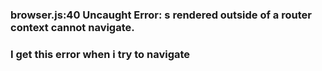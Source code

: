 <!--- Router -->


### browser.js:40 Uncaught Error: <Link>s rendered outside of a router context cannot navigate. 
### I get this error when i try to navigate
